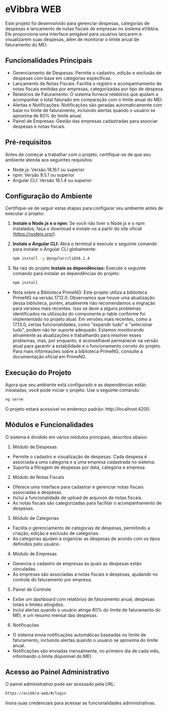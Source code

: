 # eVibbra WEB

Este projeto foi desenvolvido para gerenciar despesas, categorias de despesas e lançamento de notas fiscais de empresas no sistema eVibbra. Ele proporciona uma interface amigável para usuários lançarem e visualizarem suas despesas, além de monitorar o limite anual de faturamento do MEI.

## Funcionalidades Principais
- Gerenciamento de Despesas: Permite o cadastro, edição e exclusão de despesas com base em categorias específicas.
- Lançamento de Notas Fiscais: Facilita o registro e acompanhamento de notas fiscais emitidas por empresas, categorizadas por tipo de despesa.
- Relatórios de Faturamento: O sistema fornece relatórios que ajudam a acompanhar o total faturado em comparação com o limite anual do MEI.
- Alertas e Notificações: Notificações são geradas automaticamente com base no limite de faturamento, incluindo alertas quando o usuário se aproxima de 80% do limite anual.
- Painel de Empresas: Gestão das empresas cadastradas para associar despesas e notas fiscais.

## Pré-requisitos

Antes de começar a trabalhar com o projeto, certifique-se de que seu ambiente atenda aos seguintes requisitos:

- Node.js: Versão 18.16.1 ou superior
- npm: Versão 9.5.1 ou superior
- Angular CLI: Versão 16.1.4 ou superior

## Configuração do Ambiente

Certifique-se de seguir estas etapas para configurar seu ambiente antes de executar o projeto:

1. **Instale o Node.js e o npm:** Se você não tiver o Node.js e o npm instalados, faça o download e instale-os a partir do site oficial (https://nodejs.org/).

2. **Instale o Angular CLI:** Abra o terminal e execute o seguinte comando para instalar o Angular CLI globalmente:

   ```bash
   npm install -g @angular/cli@16.1.4
   ```

3. Na raiz do projeto **Instale as dependências:** Execute o seguinte comando para instalar as dependências do projeto:

   ```bash
   npm install
   ```
* Nota sobre a Biblioteca PrimeNG: Este projeto utiliza a biblioteca PrimeNG na versão 17.12.0. Observamos que houve uma atualização dessa biblioteca, porém, atualmente não recomendamos a migração para versões mais recentes. Isso se deve a alguns problemas identificados na utilização do componente p-table conforme foi implementado no projeto atual. Em versões mais recentes, como a 17.13.0, certas funcionalidades, como "expandir tudo" e "selecionar tudo", podem não ter suporte adequado. Estamos monitorando ativamente as atualizações e trabalhando para resolver esses problemas, mas, por enquanto, é aconselhável permanecer na versão atual para garantir a estabilidade e o funcionamento correto do projeto. Para mais informações sobre a biblioteca PrimeNG, consulte a documentação oficial em PrimeNG.

## Execução do Projeto

Agora que seu ambiente está configurado e as dependências estão instaladas, você pode iniciar o projeto. Use o seguinte comando:

```bash
ng serve
```
O projeto estará acessível no endereço padrão: http://localhost:4200.

## Módulos e Funcionalidades

O sistema é dividido em vários módulos principais, descritos abaixo:

1. Módulo de Despesas
- Permite o cadastro e visualização de despesas. Cada despesa é associada a uma categoria e a uma empresa cadastrada no sistema.
- Suporta a filtragem de despesas por data, categoria e empresa.
2. Módulo de Notas Fiscais
- Oferece uma interface para cadastrar e gerenciar notas fiscais associadas a despesas.
- Inclui a funcionalidade de upload de arquivos de notas fiscais.
- As notas fiscais são categorizadas para facilitar o acompanhamento de despesas.
3. Módulo de Categorias
- Facilita o gerenciamento de categorias de despesas, permitindo a criação, edição e exclusão de categorias.
- As categorias ajudam a organizar as despesas de acordo com os tipos definidos pelo usuário.
4. Módulo de Empresas
- Gerencia o cadastro de empresas às quais as despesas estão vinculadas.
- As empresas são associadas a notas fiscais e despesas, ajudando no controle do faturamento por empresa.
5. Painel de Controle
- Exibe um dashboard com relatórios de faturamento anual, despesas totais e limites atingidos.
- Inclui alertas quando o usuário atinge 80% do limite de faturamento do MEI, e um resumo mensal das despesas.
6. Notificações
- O sistema envia notificações automáticas baseadas no limite de faturamento, incluindo alertas quando o usuário se aproxima do limite anual.
- Notificações são enviadas mensalmente, no primeiro dia de cada mês, informando o limite disponível do MEI.

## Acesso ao Painel Administrativo
O painel administrativo pode ser acessado pela URL:
```bash
https://evibbra-web/#/login
```
Insira suas credenciais para acessar as funcionalidades administrativas.